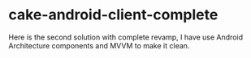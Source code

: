 # cake-android-client-complete

Here is the second solution with complete revamp, I have use Android Architecture components and MVVM to make it clean.
